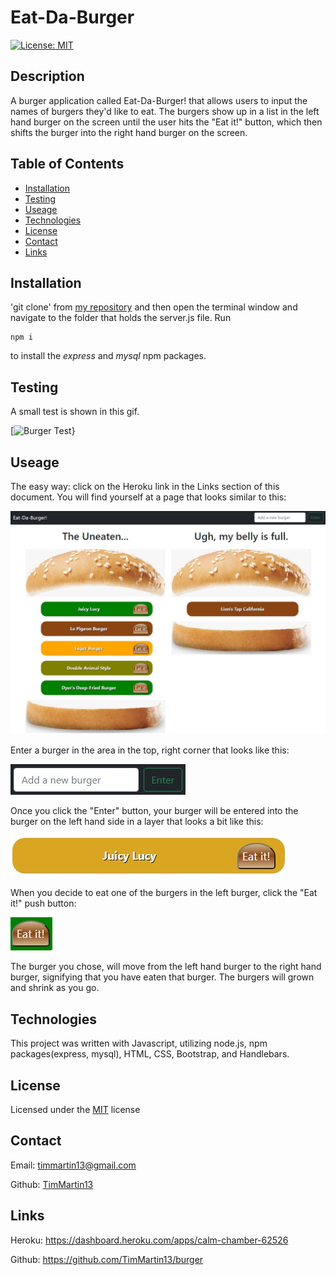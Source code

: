 # Eat-Da-Burger

[![License: MIT](https://img.shields.io/badge/License-MIT-yellow.svg)](https://opensource.org/licenses/MIT)


## Description

A burger application called Eat-Da-Burger! that allows users to input the names of burgers they'd like to eat. The burgers show up in a list in the left hand burger on the screen until the user hits the "Eat it!" button, which then shifts the burger into the right hand burger on the screen.


## Table of Contents
  
  * [Installation](#installation)
  * [Testing](#testing)
  * [Useage](#useage)
  * [Technologies](#technologies)
  * [License](#license)
  * [Contact](#contact)
  * [Links](#links)


## Installation

'git clone' from [my repository](https://github.com/TimMartin13/burger) and then open the terminal window and navigate to the folder that holds the server.js file. Run

```
npm i
```
to install the *express* and *mysql* npm packages. 


## Testing

A small test is shown in this gif.

[![Burger Test](./public/assets/img/Eat-Da-Burger!.gif)}

## Useage

The easy way: click on the Heroku link in the Links section of this document.  You will find yourself at a page that looks similar to this:

![homepage](./public/assets/img/lists.jpg)


Enter a burger in the area in the top, right corner that looks like this:

![add a burger](./public/assets/img/addBurger.jpg)

Once you click the "Enter" button, your burger will be entered into the burger on the left hand side in a layer that looks a bit like this:

![burger layer](./public/assets/img/burgerLayer.jpg)

When you decide to eat one of the burgers in the left burger, click the "Eat it!" push button:

![burger button](./public/assets/img/eatItButton.jpg)

The burger you chose, will move from the left hand burger to the right hand burger, signifying that you have eaten that burger. The burgers will grown and shrink as you go.

## Technologies

This project was written with Javascript, utilizing node.js, npm packages(express, mysql), HTML, CSS, Bootstrap, and Handlebars.

## License

Licensed under the [MIT](https://choosealicense.com/licenses/mit/) license 

## Contact

Email: timmartin13@gmail.com

Github: [TimMartin13](https://github.com/TimMartin13)

## Links

Heroku: https://dashboard.heroku.com/apps/calm-chamber-62526

Github: https://github.com/TimMartin13/burger

